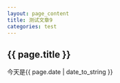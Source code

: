 ```yaml
---
layout: page_content
title: 测试文章9
categories: test
---
```


<h2>{{ page.title }}</h2>
<p>今天是{{ page.date | date_to_string }}</p>
